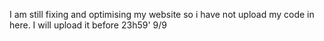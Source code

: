 I am still fixing and optimising my website so i have not upload my code in here. I will upload it before 23h59' 9/9
